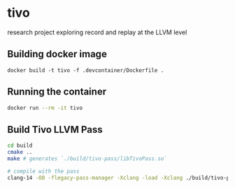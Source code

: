 # tivo
research project exploring record and replay at the LLVM level

## Building docker image
```
docker build -t tivo -f .devcontainer/Dockerfile .
```

## Running the container
```bash
docker run --rm -it tivo
```

## Build Tivo LLVM Pass

```sh
cd build
cmake ..
make # generates `./build/tivo-pass/libTivoPass.so`

# compile with the pass
clang-14 -O0 -flegacy-pass-manager -Xclang -load -Xclang ./build/tivo-pass/libTivoPass.so ./foo.c
```
